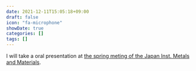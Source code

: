 ```yaml
---
date: 2021-12-11T15:05:18+09:00
draft: false
icon: "fa-microphone"
showDate: true
categories: []
tags: []
---
```


I will take a oral presentation at [the spring meting of the Japan Inst. Metals and Materials](http://jim.or.jp/en/meetings/schedule/).
